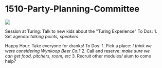 # 1510-Party-Planning-Committee

[<img src="http://www.google.com/url?sa=i&rct=j&q=&esrc=s&source=images&cd=&ved=0CAcQjRxqFQoTCOTKnYS-jcgCFYcM2wodFWcLfQ&url=http%3A%2F%2Fvegantriangle.blogspot.com%2F2011%2F08%2Fvegan-party-planning-committee.html&psig=AFQjCNHlhaaJLlI-AnzIaGjwUYz0Iozr4w&ust=1443108913744401">](http://google.com/)


Session at Turing: Talk to new kids about the "Turing Experience"
  To Dos:
    1. Set agenda: *talking points, speakers*

Happy Hour: Take everyone for dranks!
  To Dos:
    1. Pick a place: *I think we were considering Wynkoop Beer Co.?*
    2. Call and reserve: *make sure we can get food, pitchers, room, etc*
    3. Recruit other modules/ alum to come help?
